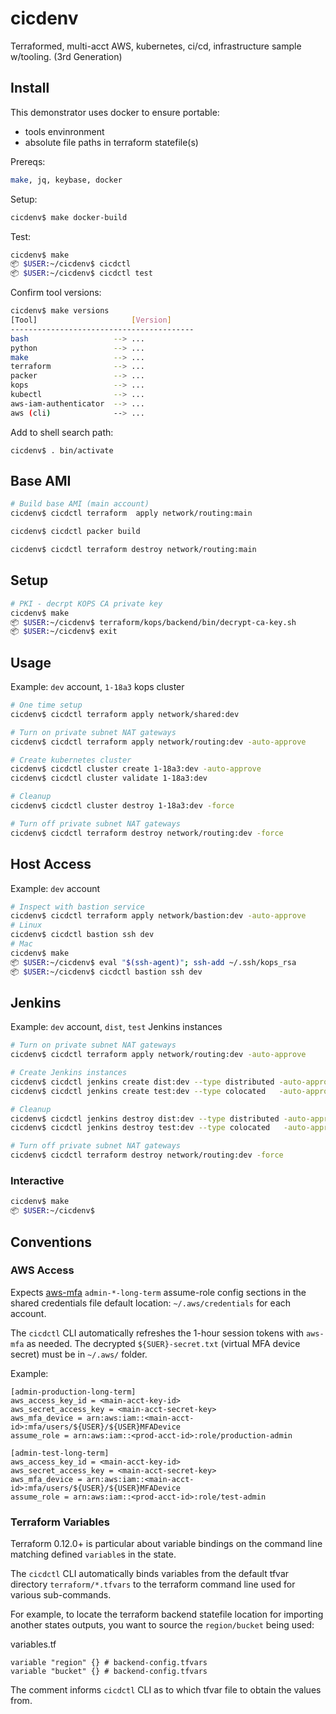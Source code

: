 # cicdenv
Terraformed, multi-acct AWS, kubernetes, ci/cd, infrastructure sample w/tooling.
(3rd Generation)

## Install
This demonstrator uses docker to ensure portable:
* tools envinronment
* absolute file paths in terraform statefile(s)

Prereqs:
```bash
make, jq, keybase, docker
```

Setup:
```bash
cicdenv$ make docker-build
```

Test:
```bash
cicdenv$ make
📦 $USER:~/cicdenv$ cicdctl
📦 $USER:~/cicdenv$ cicdctl test
```

Confirm tool versions:
```bash
cicdenv$ make versions
[Tool]                     [Version]
-----------------------------------------
bash                   --> ...
python                 --> ...
make                   --> ...
terraform              --> ...
packer                 --> ...
kops                   --> ...
kubectl                --> ...
aws-iam-authenticator  --> ...
aws (cli)              --> ...
```

Add to shell search path:
```
cicdenv$ . bin/activate
```

## Base AMI
```bash
# Build base AMI (main account)
cicdenv$ cicdctl terraform  apply network/routing:main

cicdenv$ cicdctl packer build

cicdenv$ cicdctl terraform destroy network/routing:main
```

## Setup
```bash
# PKI - decrpt KOPS CA private key
cicdenv$ make
📦 $USER:~/cicdenv$ terraform/kops/backend/bin/decrypt-ca-key.sh
📦 $USER:~/cicdenv$ exit
```

## Usage
Example: `dev` account, `1-18a3` kops cluster
```bash
# One time setup
cicdenv$ cicdctl terraform apply network/shared:dev

# Turn on private subnet NAT gateways
cicdenv$ cicdctl terraform apply network/routing:dev -auto-approve

# Create kubernetes cluster
cicdenv$ cicdctl cluster create 1-18a3:dev -auto-approve
cicdenv$ cicdctl cluster validate 1-18a3:dev

# Cleanup
cicdenv$ cicdctl cluster destroy 1-18a3:dev -force

# Turn off private subnet NAT gateways
cicdenv$ cicdctl terraform destroy network/routing:dev -force
```

## Host Access
Example: `dev` account
```bash
# Inspect with bastion service
cicdenv$ cicdctl terraform apply network/bastion:dev -auto-approve
# Linux
cicdenv$ cicdctl bastion ssh dev
# Mac
cicdenv$ make
📦 $USER:~/cicdenv$ eval "$(ssh-agent)"; ssh-add ~/.ssh/kops_rsa
📦 $USER:~/cicdenv$ cicdctl bastion ssh dev
```

## Jenkins
Example: `dev` account, `dist`, `test` Jenkins instances
```bash
# Turn on private subnet NAT gateways
cicdenv$ cicdctl terraform apply network/routing:dev -auto-approve

# Create Jenkins instances
cicdenv$ cicdctl jenkins create dist:dev --type distributed -auto-approve
cicdenv$ cicdctl jenkins create test:dev --type colocated   -auto-approve

# Cleanup
cicdenv$ cicdctl jenkins destroy dist:dev --type distributed -auto-approve
cicdenv$ cicdctl jenkins destroy test:dev --type colocated   -auto-approve

# Turn off private subnet NAT gateways
cicdenv$ cicdctl terraform destroy network/routing:dev -force
```

### Interactive
```bash
cicdenv$ make
📦 $USER:~/cicdenv$
```

## Conventions
### AWS Access
Expects [aws-mfa]() `admin-*-long-term` assume-role config sections 
in the shared credentials file default location: `~/.aws/credentials` for each account.

The `cicdctl` CLI automatically refreshes the 1-hour session tokens with `aws-mfa` as needed.
The decrypted `${SUER}-secret.txt` (virtual MFA device secret) must be in `~/.aws/` folder.

Example:
```
[admin-production-long-term]
aws_access_key_id = <main-acct-key-id>
aws_secret_access_key = <main-acct-secret-key>
aws_mfa_device = arn:aws:iam::<main-acct-id>:mfa/users/${USER}/${USER}MFADevice
assume_role = arn:aws:iam::<prod-acct-id>:role/production-admin

[admin-test-long-term]
aws_access_key_id = <main-acct-key-id>
aws_secret_access_key = <main-acct-secret-key>
aws_mfa_device = arn:aws:iam::<main-acct-id>:mfa/users/${USER}/${USER}MFADevice
assume_role = arn:aws:iam::<prod-acct-id>:role/test-admin
```

### Terraform Variables
Terraform 0.12.0+ is particular about variable bindings on the command line
matching defined `variable`s in the state.

The `cicdctl` CLI automatically binds variables from the default tfvar directory `terraform/*.tfvars`
to the terraform command line used for various sub-commands.

For example, to locate the terraform backend statefile location for
importing another states outputs, you want to source the `region/bucket` being used:

variables.tf
```
variable "region" {} # backend-config.tfvars
variable "bucket" {} # backend-config.tfvars
```
The comment informs `cicdctl` CLI as to which tfvar file to obtain the values from.
